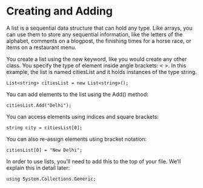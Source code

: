# Creating and Adding

A list is a sequential data structure that can hold any type. Like arrays, you can use them to store any sequential information, like the letters of the alphabet, comments on a blogpost, the finishing times for a horse race, or items on a restaurant menu.

You create a list using the new keyword, like you would create any other class. You specify the type of element inside angle brackets: < >. In this example, the list is named citiesList and it holds instances of the type string.

    List<string> citiesList = new List<string>();

You can add elements to the list using the Add() method:

    citiesList.Add("Delhi");

You can access elements using indices and square brackets:

    string city = citiesList[0];

You can also re-assign elements using bracket notation:

    citiesList[0] = "New Delhi";

In order to use lists, you’ll need to add this to the top of your file. We’ll explain this in detail later:

    using System.Collections.Generic;
